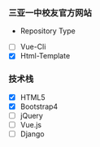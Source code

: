 ### 三亚一中校友官方网站

- Repository Type

- [ ] Vue-Cli
- [x] Html-Template

### 技术栈
- [x] HTML5
- [x] Bootstrap4
- [ ] jQuery
- [ ] Vue.js
- [ ] Django